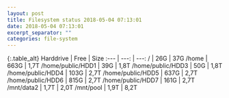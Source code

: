 ```yaml
---
layout: post
title: Filesystem status 2018-05-04 07:13:01
date: 2018-05-04 07:13:01
excerpt_separator: ""
categories: file-system
---
```

{:.table_alt}
Harddrive | Free | Size
:--- | ---: | ---:
/ | 26G | 37G
/home | 663G | 1,7T
/home/public/HDD1 | 39G | 1,8T
/home/public/HDD3 | 50G | 1,8T
/home/public/HDD4 | 103G | 2,7T
/home/public/HDD5 | 637G | 2,7T
/home/public/HDD6 | 815G | 2,7T
/home/public/HDD7 | 161G | 2,7T
/mnt/data2 | 1,7T | 2,0T
/mnt/pool | 1,9T | 8,2T
